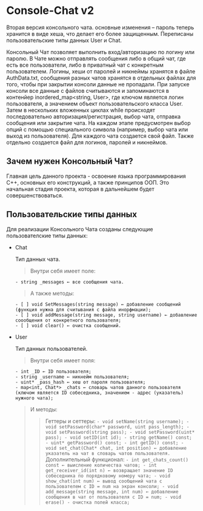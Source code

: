# Console-Chat v2
Вторая версия консольного чата. основные изменения – пароль теперь хранится в виде хеша, что делает его более защищенным. Переписаны пользовательские типы данных User и Chat. 

Консольный Чат позволяет выполнить вход/авторизацию по логину или паролю. В Чате можно отправлять сообщения либо в общий чат, где есть все пользователи, либо в приватный чат с конкретным пользователем.
Логины, хеши от паролей и никнеймы хранятся в файле AuthData.txt, сообщения разных чатов хранятся в отдельных файлах для того, чтобы при закрытии консоли данные не пропадали. При запуске консоли все данные с файлов считываются и запоминаются в контенйер inordered_map<string, User>, где ключом является логин пользователя, а значением объект пользовательского класса User. Затем в нескольких вложенных циклах while происходят последовательно авторизация/регистрация, выбор чата, отправка сообщения или закрытие чата. На каждом этапе предусмотрен выбор опций с помощью специального символа (например, выбор чата или выход из пользователя). Для каждого чата создается свой файл. Также отдельно создается файл для логинов, паролей и никнеймов.

## Зачем нужен Консольный Чат?
Главная цель данного проекта - освоение языка программирования C++, основных его конструкций, а также принципов ООП. Это начальная стадия проекта, которая в дальнейшем будет совершенствоваться.

## Пользовательские типы данных
Для реализации Консольного Чата созданы следующие пользователские типы данных:

* Chat

  Тип данных чата.

  > Внутри себя имеет полe:
  	```
	- string _messages ← все сообщения чата.
	```
  > А также методы:
  	```
  	- [ ] void SetMessages(string message) ← добавление сообщений (функция нужна для считывания с файла инорфмации);
  	- [ ] void addMessage(string message, string username) ← добавление соообщения от конкретного пользователя;
  	- [ ] void clear() ← очистка сообщений.
	```
* User

  Тип данных пользователей.

  > Внутри себя имеет поля:
  	```
  	- int _ID ← ID пользователя;
  	- string _username ← никнейм пользователя;
  	- uint* _pass_hash ← хеш от пароля пользователя;
  	- map<int, Chat*> _chats ← словарь чатов данного пользователя 
	(ключом является ID собеседника, значением - адрес (указатель) нужного чата);
	```
  > И методы:
  	>> Геттеры и сеттеры:
  		```
  		- void setName(string username);
  		- void setPassword(char* password, uint pass_length);
  		- void setPassword(string pass);
  		- void setPassword(uint* pass);
  		- void setID(int id);
  		- string getName() const;
  		- uint* getPassword() const;
  		- int getID() const;
  		- void set_chat(Chat* chat, int position) ← добавление указатель на чат в словарь чатов пользователя.
  		```
  	>>  Дополнительный функционал:
  		```
  		- int get_chats_count() const ← выисление количества чатов;
  		- int get_receiver_id(int n) ← возвращает значение ID собеседника по порядковому номеру чата;
  		- void show_chat(int num) ← вывод сообщений чата с пользователем с ID = num на экран консоли;
  		- void add_message(string message, int num) ← добавление сообщения в чат от пользователя с ID = num;
 		- void erase() - очистка полей класса;
   		```
